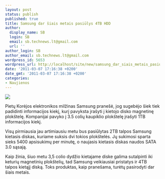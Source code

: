 ```yaml
---
layout: post
status: publish
published: true
title: Samsung dar šiais metais pasiūlys 4TB HDD
author:
  display_name: SB
  login: SB
  email: sb.technews.lt@gmail.com
  url: ''
author_login: SB
author_email: sb.technews.lt@gmail.com
wordpress_id: 5653
wordpress_url: http://localhost/site/new/samsung_dar_siais_metais_pasiulys_4tb_hdd/
date: '2011-03-07 17:16:38 +0200'
date_gmt: '2011-03-07 17:16:38 +0200'
categories:
- Naujienos
---
```

<div class="imgright"><img src="http://technews.lt/upload/Samsung-F4EG-EcoGreen-with-2TB-HDD.jpg"  /></div>
<p>Pietų Korėjos elektronikos milžinas Samsung pranešė, jog sugebėjo šiek tiek padidinti informacijos kiekį, kurį pavyksta įrašyti į kietojo disko magnetinę plokštelę. Kompanijai pavyko į 3.5 colių kaupiklio plokštelę įrašyti 1TB informacijos kiekį.</p>
<p>Visų pirmiausia jau artimiausiu metu bus pasiūlytas 2TB talpos Samsung kietasis diskas, kuriame suksis dvi tokios plokštelės. Jų sukimosi sparta sieks 5400 apsisukimų per minutę, o naujasis kietasis diskas naudos SATA 3.0 sąsają.</p>
<p>Kaip žinia, šiuo metu 3,5 colio dydžio kietajame diske galima sutalpinti iki keturių magnetinių plokštelių, tad Samsung veikiausiai pristatys ir 4TB talpos kietąjį diską. Toks produktas, kaip pranešama, turėtų pasirodyti dar šiais metais.<br /></p>
